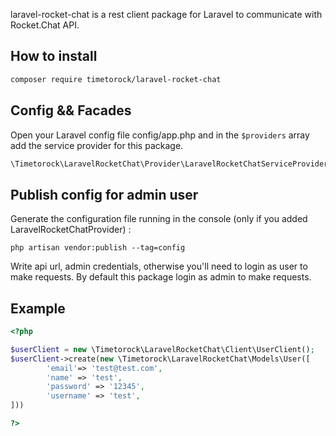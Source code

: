 laravel-rocket-chat is a rest client package for Laravel to communicate with Rocket.Chat API.

## How to install

``` bash
composer require timetorock/laravel-rocket-chat
```

## Config && Facades

Open your Laravel config file config/app.php and in the `$providers` array add the service provider for this package.

```php
\Timetorock\LaravelRocketChat\Provider\LaravelRocketChatServiceProvider::class
```

## Publish config for admin user

Generate the configuration file running in the console (only if you added LaravelRocketChatProvider) :
```
php artisan vendor:publish --tag=config
```

Write api url, admin credentials, otherwise you'll need to login as user to make requests.
By default this package login as admin to make requests.

## Example

```php
<?php

$userClient = new \Timetorock\LaravelRocketChat\Client\UserClient();
$userClient->create(new \Timetorock\LaravelRocketChat\Models\User([
        'email'=> 'test@test.com',
        'name' => 'test',
        'password' => '12345',
        'username' => 'test',
]))

?>
```
